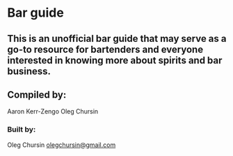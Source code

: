 # Bar guide

## This is an unofficial bar guide that may serve as a go-to resource for bartenders and everyone interested in knowing more about spirits and bar business.

## Compiled by: 
Aaron Kerr-Zengo 
Oleg Chursin

### Built by:
Oleg Chursin
olegchursin@gmail.com